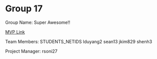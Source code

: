 # Group 17
Group Name: Super Awesome!!

[MVP Link](http://cs196.cs.illinois.edu)

Team Members: STUDENTS_NETIDS
lduyang2
sean13
jkim829
shenh3

Project Manager: rsoni27
